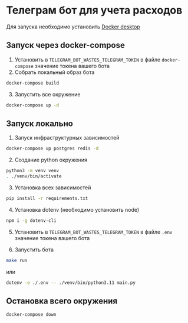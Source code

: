 # Телеграм бот для учета расходов

Для запуска необходимо установить [Docker desktop](https://www.docker.com/products/docker-desktop/)

## Запуск через docker-compose

1. Установить в `TELEGRAM_BOT_WASTES_TELEGRAM_TOKEN` в файле `docker-compose` значение токена вашего бота
2. Собрать локальный образ бота

```sh
docker-compose build
```

3. Запустить все окружение

```sh
docker-compose up -d
```

## Запуск локально

1. Запуск инфраструктурных зависимостей

```sh
docker-compose up postgres redis -d
```

2. Создание python окружения

```sh
python3 -m venv venv
. ./venv/bin/activate
```

3. Установка всех зависимостей

```sh
pip install -r requirements.txt
```

4. Установка dotenv (необходимо установить node)

```sh
npm i -g dotenv-cli
```

5. Установить в `TELEGRAM_BOT_WASTES_TELEGRAM_TOKEN` в файле `.env` значение токена вашего бота

6. Запустить бота

```sh
make run
```

или

```sh
dotenv -e ./.env -- ./venv/bin/python3.11 main.py
```

## Остановка всего окружения

```sh
docker-compose down
```
